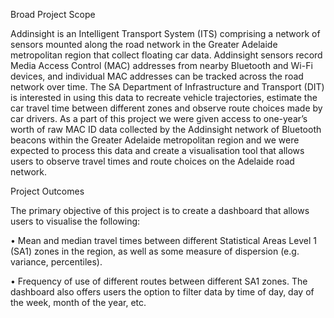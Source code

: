 Broad Project Scope

Addinsight is an Intelligent Transport System (ITS) comprising a network of sensors mounted along the road network in the Greater Adelaide metropolitan region that collect floating car data. Addinsight sensors record Media Access Control (MAC) addresses from nearby Bluetooth and Wi-Fi devices, and individual MAC addresses can be tracked across the road network over time. The SA Department of Infrastructure and Transport (DIT) is interested in using this data to recreate vehicle trajectories, estimate the car travel time between different zones and observe route choices made by car drivers.
As a part of this project we were given access to one-year’s worth of raw MAC ID data collected by the Addinsight network of Bluetooth beacons within the Greater Adelaide metropolitan region and we were expected to process this data and create a visualisation tool that allows users to observe travel times and route choices on the Adelaide road network.

Project Outcomes

The primary objective of this project is to create a dashboard that allows users to visualise the following:

•	Mean and median travel times between different Statistical Areas Level 1 (SA1) zones in the region, as well as some measure of dispersion (e.g. variance, percentiles).

•	Frequency of use of different routes between different SA1 zones. 
The dashboard also offers users the option to filter data by time of day, day of the week, month of the year, etc.
